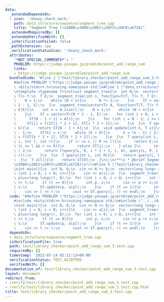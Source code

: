 ```yaml
---
data:
  _extendedDependsOn:
  - icon: ':heavy_check_mark:'
    path: data_structure/sequence/segment_tree.cpp
    title: "Segment Tree (\u30BB\u30B0\u30E1\u30F3\u30C8\u6728)"
  _extendedRequiredBy: []
  _extendedVerifiedWith: []
  _isVerificationFailed: false
  _pathExtension: cpp
  _verificationStatusIcon: ':heavy_check_mark:'
  attributes:
    '*NOT_SPECIAL_COMMENTS*': ''
    PROBLEM: https://judge.yosupo.jp/problem/point_add_range_sum
    links:
    - https://judge.yosupo.jp/problem/point_add_range_sum
  bundledCode: "#line 1 \"test/library_checker/point_add_range_sum_3.test.cpp\"\n\
    #define PROBLEM \"https://judge.yosupo.jp/problem/point_add_range_sum\"\n#include\
    \ <bits/stdc++.h>\nusing namespace std;\n#line 1 \"data_structure/sequence/segment_tree.cpp\"\
    \ntemplate <typename T>\nstruct segment_tree{\n  int N;\n  vector<T> ST;\n  function<T(T,\
    \ T)> f;\n  T E;\n  segment_tree(int n, function<T(T, T)> f, T E): f(f), E(E){\n\
    \    N = 1;\n    while (N < n){\n      N *= 2;\n    }\n    ST = vector<T>(N *\
    \ 2 - 1, E);\n  }\n  segment_tree(vector<T> A, function<T(T, T)> f, T E): f(f),\
    \ E(E){\n    int n = A.size();\n    N = 1;\n    while (N < n){\n      N *= 2;\n\
    \    }\n    ST = vector<T>(N * 2 - 1, E);\n    for (int i = 0; i < n; i++){\n\
    \      ST[N - 1 + i] = A[i];\n    }\n    for (int i = N - 2; i >= 0; i--){\n \
    \     ST[i] = f(ST[i * 2 + 1], ST[i * 2 + 2]);\n    }\n  }\n  T operator [](int\
    \ k){\n    return ST[N - 1 + k];\n  }\n  void update(int k, T x){\n    k += N\
    \ - 1;\n    ST[k] = x;\n    while (k > 0){\n      k = (k - 1) / 2;\n      ST[k]\
    \ = f(ST[k * 2 + 1], ST[k * 2 + 2]);\n    }\n  }\n  T query(int L, int R, int\
    \ i, int l, int r){\n    if (r <= L || R <= l){\n      return E;\n    } else if\
    \ (L <= l && r <= R){\n      return ST[i];\n    } else {\n      int m = (l + r)\
    \ / 2;\n      return f(query(L, R, i * 2 + 1, l, m), query(L, R, i * 2 + 2, m,\
    \ r));\n    }\n  }\n  T query(int L, int R){\n    return query(L, R, 0, 0, N);\n\
    \  }\n  T all(){\n    return ST[0];\n  }\n};\n/**\n * @brief Segment Tree (\u30BB\
    \u30B0\u30E1\u30F3\u30C8\u6728)\n*/\n#line 5 \"test/library_checker/point_add_range_sum_3.test.cpp\"\
    \nint main(){\n  int N, Q;\n  cin >> N >> Q;\n  vector<long long> a(N);\n  for\
    \ (int i = 0; i < N; i++){\n    cin >> a[i];\n  }\n  segment_tree<long long> ST(a,\
    \ plus<long long>(), 0);\n  for (int i = 0; i < Q; i++){\n    int t;\n    cin\
    \ >> t;\n    if (t == 0){\n      int p, x;\n      cin >> p >> x;\n      a[p] +=\
    \ x;\n      ST.update(p, a[p]);\n    }\n    if (t == 1){\n      int l, r;\n  \
    \    cin >> l >> r;\n      cout << ST.query(l, r) << endl;\n    }\n  }\n}\n"
  code: "#define PROBLEM \"https://judge.yosupo.jp/problem/point_add_range_sum\"\n\
    #include <bits/stdc++.h>\nusing namespace std;\n#include \"../../data_structure/sequence/segment_tree.cpp\"\
    \nint main(){\n  int N, Q;\n  cin >> N >> Q;\n  vector<long long> a(N);\n  for\
    \ (int i = 0; i < N; i++){\n    cin >> a[i];\n  }\n  segment_tree<long long> ST(a,\
    \ plus<long long>(), 0);\n  for (int i = 0; i < Q; i++){\n    int t;\n    cin\
    \ >> t;\n    if (t == 0){\n      int p, x;\n      cin >> p >> x;\n      a[p] +=\
    \ x;\n      ST.update(p, a[p]);\n    }\n    if (t == 1){\n      int l, r;\n  \
    \    cin >> l >> r;\n      cout << ST.query(l, r) << endl;\n    }\n  }\n}\n"
  dependsOn:
  - data_structure/sequence/segment_tree.cpp
  isVerificationFile: true
  path: test/library_checker/point_add_range_sum_3.test.cpp
  requiredBy: []
  timestamp: '2022-07-14 02:11:13+09:00'
  verificationStatus: TEST_ACCEPTED
  verifiedWith: []
documentation_of: test/library_checker/point_add_range_sum_3.test.cpp
layout: document
redirect_from:
- /verify/test/library_checker/point_add_range_sum_3.test.cpp
- /verify/test/library_checker/point_add_range_sum_3.test.cpp.html
title: test/library_checker/point_add_range_sum_3.test.cpp
---
```

